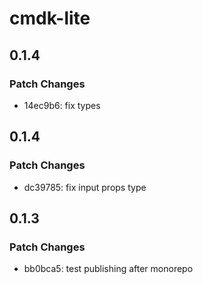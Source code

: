 # cmdk-lite

## 0.1.4

### Patch Changes

- 14ec9b6: fix types

## 0.1.4

### Patch Changes

- dc39785: fix input props type

## 0.1.3

### Patch Changes

- bb0bca5: test publishing after monorepo
